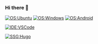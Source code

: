 ### Hi there 👋

  [![OS:Ubuntu](https://img.shields.io/badge/OS-Ubuntu-E95420?style=flat-square&logo=ubuntu-linux)](https://ubuntu.com)
  [![OS:Windows](https://img.shields.io/badge/OS-Windows-0078D6?style=flat-square&logo=microsoft)](https://www.microsoft.com)
  [![OS:Android](https://img.shields.io/badge/OS-Android-3DDC84?style=flat-square&logo=android)](https://www.android.com/)
  
  [![IDE:VSCode](https://img.shields.io/badge/IDE-VSCode-0078d7?style=flat-square&logo=visualstudiocode)](https://code.visualstudio.com/)

  [![SSG:Hugo](https://img.shields.io/badge/SSG-Hugo-FF4088?style=flat-square&logo=hugo)](https://code.visualstudio.com/)

<!--
**xilouet/xilouet** is a ✨ _special_ ✨ repository because its `README.md` (this file) appears on your GitHub profile.

Here are some ideas to get you started:

- 🔭 I’m currently working on ...
- 🌱 I’m currently learning ...
- 👯 I’m looking to collaborate on ...
- 🤔 I’m looking for help with ...
- 💬 Ask me about ...
- 📫 How to reach me: ...
- 😄 Pronouns: ...
- ⚡ Fun fact: ...
-->
